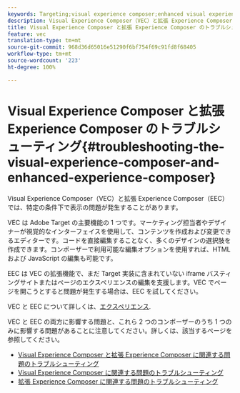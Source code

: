 ```yaml
---
keywords: Targeting;visual experience composer;enhanced visual experience composer;vec;troubleshoot visual experience composer;troubleshooting;eec;enhanced experience composer;tls;tls 1.2
description: Visual Experience Composer（VEC）と拡張 Experience Composer（EEC）では、特定の条件下で表示の問題が発生することがあります。
title: Visual Experience Composer と拡張 Experience Composer のトラブルシューティング
feature: vec
translation-type: tm+mt
source-git-commit: 968d36d65016e51290f6bf754f69c91fd8f68405
workflow-type: tm+mt
source-wordcount: '223'
ht-degree: 100%

---
```



# Visual Experience Composer と拡張 Experience Composer のトラブルシューティング{#troubleshooting-the-visual-experience-composer-and-enhanced-experience-composer}

Visual Experience Composer（VEC）と拡張 Experience Composer（EEC）では、特定の条件下で表示の問題が発生することがあります。

VEC は Adobe Target の主要機能の 1 つです。マーケティング担当者やデザイナーが視覚的なインターフェイスを使用して、コンテンツを作成および変更できるエディターです。コードを直接編集することなく、多くのデザインの選択肢を作成できます。コンポーザーで利用可能な編集オプションを使用すれば、HTML および JavaScript の編集も可能です。

EEC は VEC の拡張機能で、まだ Target 実装に含まれていない iframe バスティングサイトまたはページのエクスペリエンスの編集を支援します。VEC でページを開こうとすると問題が発生する場合は、EEC を試してください。

VEC と EEC について詳しくは、[エクスペリエンス](/help/c-experiences/experiences.md#concept_A2E10F6AFB3D4AEAB6951EE14688848D).

VEC と EEC の両方に影響する問題と、これら 2 つのコンポーザーのうち 1 つのみに影響する問題があることに注意してください。詳しくは、該当するページを参照してください。

* [Visual Experience Composer と拡張 Experience Composer に関連する問題のトラブルシューティング](/help/c-experiences/c-visual-experience-composer/r-troubleshoot-composer/issues-related-to-the-visual-experience-composer-vec-and-enhanced-experience-composer-eec.md)
* [Visual Experience Composer に関連する問題のトラブルシューティング](/help/c-experiences/c-visual-experience-composer/r-troubleshoot-composer/troubleshooting-issues-related-to-the-visual-experience-composer-vec.md)
* [拡張 Experience Composer に関連する問題のトラブルシューティング](/help/c-experiences/c-visual-experience-composer/r-troubleshoot-composer/troubleshooting-issues-related-to-the-enhanced-experience-composer-eec.md)